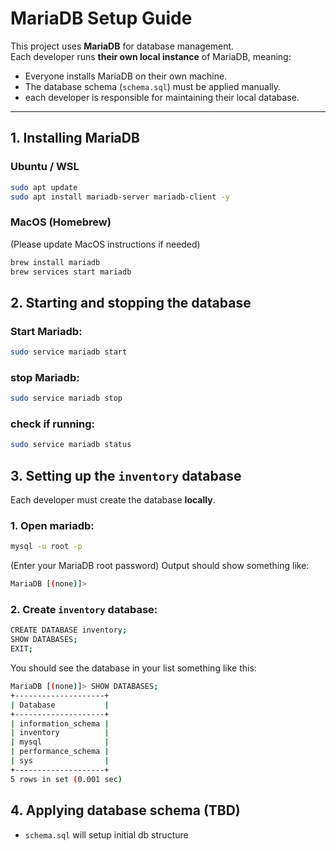 # MariaDB Setup Guide

This project uses **MariaDB** for database management.  
Each developer runs **their own local instance** of MariaDB, meaning:
- Everyone installs MariaDB on their own machine.
- The database schema (`schema.sql`) must be applied manually.
- each developer is responsible for maintaining their local database.

---

## **1️. Installing MariaDB**
### **Ubuntu / WSL**
```sh
sudo apt update
sudo apt install mariadb-server mariadb-client -y
```

### **MacOS (Homebrew)**
(Please update MacOS instructions if needed)
```sh
brew install mariadb
brew services start mariadb
```

## **2. Starting and stopping the database**
### **Start Mariadb:**
```sh
sudo service mariadb start
```
### **stop Mariadb:**
```sh
sudo service mariadb stop
```
### **check if running:**
```sh
sudo service mariadb status
```

## **3. Setting up the `inventory` database**
Each developer must create the database **locally**.
### **1. Open mariadb:**
```sh
mysql -u root -p
```
(Enter your MariaDB root password)
Output should show something like: 
```sh
MariaDB [(none)]>
```

### **2. Create `inventory` database:**
```sh
CREATE DATABASE inventory;
SHOW DATABASES;
EXIT;
```
You should see the database in your list something like this:
```sh
MariaDB [(none)]> SHOW DATABASES;
+--------------------+
| Database           |
+--------------------+
| information_schema |
| inventory          |
| mysql              |
| performance_schema |
| sys                |
+--------------------+
5 rows in set (0.001 sec)
```

## **4. Applying database schema** (TBD)
- `schema.sql` will setup initial db structure


